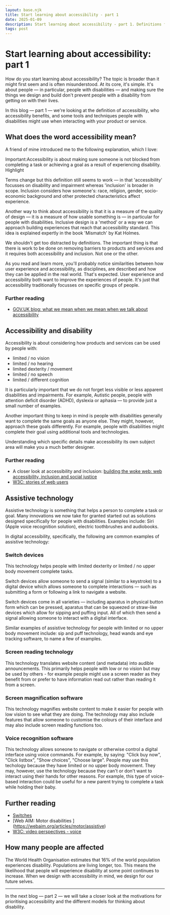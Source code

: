 ```yaml
---
layout: base.njk
title: Start learning about accessibility - part 1
date: 2025-01-09
description: Start learning about accessibility - part 1. Definitions for accessibility, who it benefits and how people with disabilities may interact with your product or service. 
tags: post
---
```


# Start learning about accessibility: part 1  

How do you start learning about accessibility? The topic is broader than it might first seem and is often misunderstood. At its core, it's simple. It's about people &mdash; in particular, people with disabilities &mdash; and making sure the things we design and build don't prevent people with a disability from getting on with their lives. 

In this blog &mdash; part 1 &mdash; we're looking at the definition of accessibility, who accessibility benefits, and some tools and techniques people with disabilities might use when interacting with your product or service.

## What does the word accessibility mean?

A friend of mine introduced me to the following explanation, which I love:

<p class="highlight">
<span class="visually-hidden">Important:</span>Accessibility is about making sure someone is not blocked from completing a task or achieving a goal as a result of experiencing disability.
<span class="tag" aria-hidden="true">Highlight</span>
</p>



Terms change but this definition still seems to work &mdash; in that 'accessibility' focusses on disability and impairment whereas 'inclusion' is broader in scope. Inclusion considers how someone's: race, religion, gender, socio-economic background and other protected characteristics affect experience. 

Another way to think about accessibility is that it is a measure of the quality of design &mdash; it is a measure of how usable something is &mdash; in particular for people with disabilities. Inclusive design is a 'method' or a way we can approach building experiences that reach that accessibility standard. This idea is explained expertly in the book 'Mismatch' by Kat Holmes. 

We shouldn't get too distracted by definitions. The important thing is that there is work to be done on removing barriers to products and services and it requires both accessibility and inclusion. Not one or the other. 

As you read and learn more, you'll probably notice similarities between how user experience and accessibility, as disciplines, are described and how they can be applied in the real world. That's expected. User experience and accessibility both want to improve the experiences of people. It's just that accessibility traditionally focusses on specific groups of people. 

### Further reading
- [GOV.UK blog: what we mean when we mean when we talk about accessibility](https://accessibility.blog.gov.uk/2016/05/16/what-we-mean-when-we-talk-about-accessibility-2/) 


## Accessibility and disability 

Accessibility is about considering how products and services can be used by people with:

- limited / no vision
- limited / no hearing
- limited dexterity / movement 
- limited / no speech
- limited / different cognition

It is particularly important that we do not forget less visible or less apparent disabilities and impairments. For example, Autistic people, people with attention deficit disorder (ADHD), dyslexia or aphasia &mdash; to provide just a small number of examples. 

Another important thing to keep in mind is people with disabilities generally want to complete the same goals as anyone else. They might, however, approach these goals differently. For example, people with disabilities might complete their goal using additional tools and technologies. 

Understanding which specific details make accessibility its own subject area will make you a much better designer.

### Further reading
- A closer look at accessibility and inclusion: [building the woke web: web accessibility, inclusion and social justice](https://alistapart.com/article/building-the-woke-web/) 
- [W3C: stories of web users](https://www.w3.org/WAI/people-use-web/user-stories/)

## Assistive technology 

Assistive technology is something that helps a person to complete a task or goal. Many innovations we now take for granted started out as solutions designed specifically for people with disabilities. Examples include: Siri (Apple voice recognition solution), electric toothbrushes and audiobooks. 

In digital accessibility, specifically, the following are common examples of assistive technology:

### Switch devices
This technology helps people with limited dexterity or limited / no upper body movement complete tasks.

Switch devices allow someone to send a signal (similar to a keystroke) to a digital device which allows someone to complete interactions &mdash; such as submitting a form or following a link to navigate a website. 

Switch devices come in all varieties &mdash; including aparatus in physical button form which can be pressed, aparatus that can be squeezed or straw-like devices which allow for sipping and puffing input. All of which then send a signal allowing someone to interact with a digital interface. 

Similar examples of assistive technology for people with limited or no upper body movement include: sip and puff technology, head wands and eye tracking software, to name a few of examples. 

### Screen reading technology
This technology translates website content (and metadata) into audible announcements. This primarily helps people with low or no vision but may be used by others - for example people might use a screen reader as they benefit from or prefer to have information read out rather than reading it from a screen. 

### Screen magnification software
This technology magnifies website content to make it easier for people with low vision to see what they are doing. The technology may also include features that allow someone to customise the colours of their interface and may also include screen reading functions too. 

### Voice recognition software
This technology allows soneone to navigate or otherwise control a digital interface using voice commands. For example, by saying: "Click buy now", "Click listbox", "Show choices", "Choose large". People may use this techology because they have limited or no upper body movement. They may, however, use the technology because they can't or don't want to interact using their hands for other reasons. For example, this type of voice-based interaction could be useful for a new parent trying to complete a task while holding their baby. 

## Further reading
- [Switches](https://axesslab.com/switches/)
- [Web AIM: Motor disabilities ] (https://webaim.org/articles/motor/assistive)
- [W3C: video perspectives - voice](https://www.w3.org/WAI/perspective-videos/voice/)

## How many people are affected
The World Health Organisation estimates that 16% of the world population experiences disability. Populations are living longer, too. This means the likelihood that people will experience disability at some point continues to increase. When we design with accessibility in mind, we design for our future selves. 

<hr>

In the next blog &mdash; part 2 &mdash; we will take a closer look at the motivations for prioritising accessibility and the different models for thinking about disability.
</p>